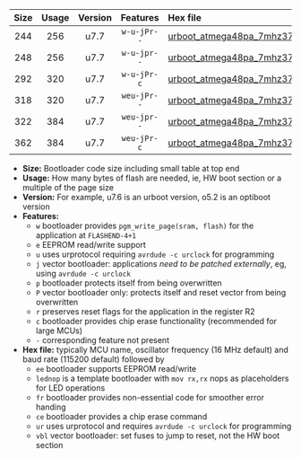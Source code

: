 |Size|Usage|Version|Features|Hex file|
|:-:|:-:|:-:|:-:|:--|
|244|256|u7.7|`w-u-jPr--`|[urboot_atmega48pa_7mhz3728_115200bps_lednop_ur_vbl.hex](https://raw.githubusercontent.com/stefanrueger/urboot.hex/main/mcus/atmega48pa/fcpu_7mhz3728/115200_bps/urboot_atmega48pa_7mhz3728_115200bps_lednop_ur_vbl.hex)|
|248|256|u7.7|`w-u-jpr--`|[urboot_atmega48pa_7mhz3728_115200bps_lednop_fr_ur_vbl.hex](https://raw.githubusercontent.com/stefanrueger/urboot.hex/main/mcus/atmega48pa/fcpu_7mhz3728/115200_bps/urboot_atmega48pa_7mhz3728_115200bps_lednop_fr_ur_vbl.hex)|
|292|320|u7.7|`w-u-jPr-c`|[urboot_atmega48pa_7mhz3728_115200bps_lednop_fr_ce_ur_vbl.hex](https://raw.githubusercontent.com/stefanrueger/urboot.hex/main/mcus/atmega48pa/fcpu_7mhz3728/115200_bps/urboot_atmega48pa_7mhz3728_115200bps_lednop_fr_ce_ur_vbl.hex)|
|318|320|u7.7|`weu-jPr--`|[urboot_atmega48pa_7mhz3728_115200bps_ee_lednop_ur_vbl.hex](https://raw.githubusercontent.com/stefanrueger/urboot.hex/main/mcus/atmega48pa/fcpu_7mhz3728/115200_bps/urboot_atmega48pa_7mhz3728_115200bps_ee_lednop_ur_vbl.hex)|
|322|384|u7.7|`weu-jpr--`|[urboot_atmega48pa_7mhz3728_115200bps_ee_lednop_fr_ur_vbl.hex](https://raw.githubusercontent.com/stefanrueger/urboot.hex/main/mcus/atmega48pa/fcpu_7mhz3728/115200_bps/urboot_atmega48pa_7mhz3728_115200bps_ee_lednop_fr_ur_vbl.hex)|
|362|384|u7.7|`weu-jPr-c`|[urboot_atmega48pa_7mhz3728_115200bps_ee_lednop_fr_ce_ur_vbl.hex](https://raw.githubusercontent.com/stefanrueger/urboot.hex/main/mcus/atmega48pa/fcpu_7mhz3728/115200_bps/urboot_atmega48pa_7mhz3728_115200bps_ee_lednop_fr_ce_ur_vbl.hex)|

- **Size:** Bootloader code size including small table at top end
- **Usage:** How many bytes of flash are needed, ie, HW boot section or a multiple of the page size
- **Version:** For example, u7.6 is an urboot version, o5.2 is an optiboot version
- **Features:**
  + `w` bootloader provides `pgm_write_page(sram, flash)` for the application at `FLASHEND-4+1`
  + `e` EEPROM read/write support
  + `u` uses urprotocol requiring `avrdude -c urclock` for programming
  + `j` vector bootloader: applications *need to be patched externally*, eg, using `avrdude -c urclock`
  + `p` bootloader protects itself from being overwritten
  + `P` vector bootloader only: protects itself and reset vector from being overwritten
  + `r` preserves reset flags for the application in the register R2
  + `c` bootloader provides chip erase functionality (recommended for large MCUs)
  + `-` corresponding feature not present
- **Hex file:** typically MCU name, oscillator frequency (16 MHz default) and baud rate (115200 default) followed by
  + `ee` bootloader supports EEPROM read/write
  + `lednop` is a template bootloader with `mov rx,rx` nops as placeholders for LED operations
  + `fr` bootloader provides non-essential code for smoother error handing
  + `ce` bootloader provides a chip erase command
  + `ur` uses urprotocol and requires `avrdude -c urclock` for programming
  + `vbl` vector bootloader: set fuses to jump to reset, not the HW boot section
